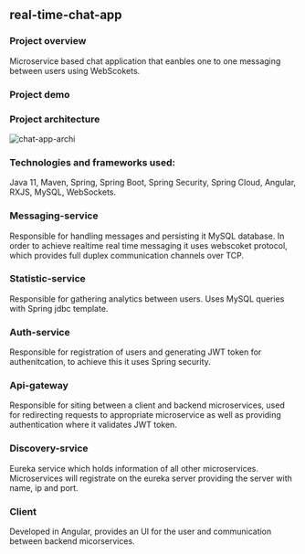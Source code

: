 ## real-time-chat-app

### Project overview
Microservice based chat application that eanbles one to one messaging between users using WebScokets.

### Project demo


### Project architecture
![chat-app-archi](https://user-images.githubusercontent.com/54250129/130061054-7bc3fbc3-c5c4-4459-a730-274abd8462ff.png)

### Technologies and frameworks used:
Java 11, Maven, Spring, Spring Boot, Spring Security, Spring Cloud, Angular, RXJS, MySQL, WebSockets.


### Messaging-service
Responsible for handling messages and persisting it MySQL database. In order to achieve realtime real time messaging it uses webscoket protocol, which provides full
duplex communication channels over TCP.

### Statistic-service
Responsible for gathering analytics between users. Uses MySQL queries with Spring jdbc template.

### Auth-service
Responsible for registration of users and generating JWT token for authenitcation, to achieve this it uses Spring security.

### Api-gateway
Responsible for siting between a client and backend microservices, used for redirecting requests to appropriate microservice as well as providing authentication
where it validates JWT token.

### Discovery-srvice
Eureka service which holds information of all other microservices. Microservices will registrate on the eureka server providing the server with name, ip and port.

### Client
Developed in Angular, provides an UI for the user and communication between backend micorservices.
